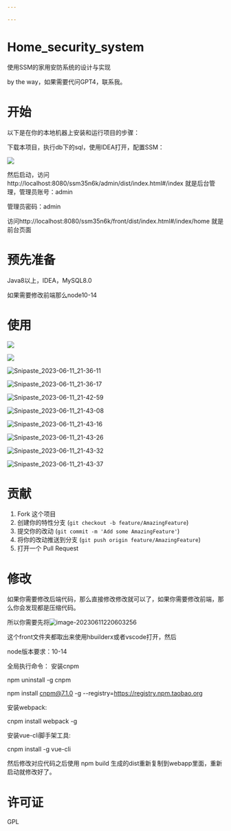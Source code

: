 ```yaml
---

---
```


# Home_security_system
使用SSM的家用安防系统的设计与实现

by the way，如果需要代问GPT4，联系我。

# 开始 

以下是在你的本地机器上安装和运行项目的步骤：

下载本项目，执行db下的sql，使用IDEA打开，配置SSM：

![](/images/Snipaste_2023-06-11_21-47-12.png)

然后启动，访问 http://localhost:8080/ssm35n6k/admin/dist/index.html#/index  就是后台管理，管理员账号：admin

管理员密码：admin

访问http://localhost:8080/ssm35n6k/front/dist/index.html#/index/home 就是前台页面

#  预先准备

Java8以上，IDEA，MySQL8.0

如果需要修改前端那么node10-14

# 使用

![](/images/Snipaste_2023-06-11_21-35-36.png)

![](/images/Snipaste_2023-06-11_21-35-57.png)

![Snipaste_2023-06-11_21-36-11](/images/Snipaste_2023-06-11_21-36-11.png)

![Snipaste_2023-06-11_21-36-17](/images/Snipaste_2023-06-11_21-36-17.png)

![Snipaste_2023-06-11_21-42-59](/images/Snipaste_2023-06-11_21-42-59.png)

![Snipaste_2023-06-11_21-43-08](/images/Snipaste_2023-06-11_21-43-08.png)

![Snipaste_2023-06-11_21-43-16](/images/Snipaste_2023-06-11_21-43-16.png)

![Snipaste_2023-06-11_21-43-26](/images/Snipaste_2023-06-11_21-43-26.png)

![Snipaste_2023-06-11_21-43-32](/images/Snipaste_2023-06-11_21-43-32.png)

![Snipaste_2023-06-11_21-43-37](/images/Snipaste_2023-06-11_21-43-37.png)



# 贡献

1. Fork 这个项目
2. 创建你的特性分支 (`git checkout -b feature/AmazingFeature`)
3. 提交你的改动 (`git commit -m 'Add some AmazingFeature'`)
4. 将你的改动推送到分支 (`git push origin feature/AmazingFeature`)
5. 打开一个 Pull Request



# 修改

如果你需要修改后端代码，那么直接修改修改就可以了，如果你需要修改前端，那么你会发现都是压缩代码。

所以你需要先将![image-20230611220603256](/images/image-20230611220603256.png)



这个front文件夹都取出来使用hbuilderx或者vscode打开，然后

node版本要求：10-14

全局执行命令：
安装cnpm

npm uninstall -g cnpm

npm install cnpm@7.1.0 -g --registry=https://registry.npm.taobao.org



安装webpack: 

cnpm install webpack -g 

安装vue-cli脚手架工具:

cnpm install -g vue-cli 



然后修改对应代码之后使用 npm build 生成的dist重新复制到webapp里面，重新启动就修改好了。

#  许可证

 GPL















